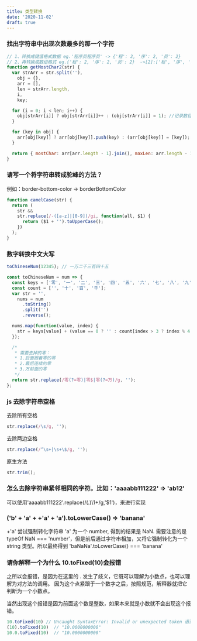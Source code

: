 ```yaml
---
title: 类型转换
date: '2020-11-02'
draft: true
---
```


### 找出字符串中出现次数最多的那一个字符

```js
// 1、转换成键值格式数据 eg.'程序员程序员' -> {'程': 2, '序': 2, '员': 2}
// 2、再转换成数组格式 eg.{'程': 2, '序': 2, '员': 2}  ->[2]:['程', '序', '员']。
function getMostChar2(str) {
  var strArr = str.split(''),
    obj = {},
    arr = [],
    len = strArr.length,
    i,
    key;

  for (i = 0; i < len; i++) {
    obj[strArr[i]] ? obj[strArr[i]]++ : (obj[strArr[i]] = 1); //记录数目
  }

  for (key in obj) {
    arr[obj[key]] ? arr[obj[key]].push(key) : (arr[obj[key]] = [key]); //取出
  }

  return { mostChar: arr[arr.length - 1].join(), maxLen: arr.length - 1 };
}
```

### 请写一个将字符串转成驼峰的方法？

例如：border-bottom-color -> borderBottomColor

```js
function camelCase(str) {
  return (
    str &&
    str.replace(/-([a-z]|[0-9])/gi, function(all, $1) {
      return ($1 + '').toUpperCase();
    })
  );
}
```

### 数字转换中文大写

```js
toChineseNum(12345); // 一万二千三百四十五

const toChineseNum = num => {
  const keys = ['零', '一', '二', '三', '四', '五', '六', '七', '八', '九'];
  const count = ['', '十', '百', '千'];
  var str = '',
    nums = num
      .toString()
      .split('')
      .reverse();

  nums.map(function(value, index) {
    str = keys[value] + (value == 0 ? '' : count[index > 3 ? index % 4 : index]) + (index == 4 ? '万' : '') + str;
  });

  /*
   * 需要去掉的零：
   * 1.后面跟着零的零
   * 2.最后连续的零
   * 3.万前面的零
   */
  return str.replace(/零(?=零)|零$|零(?=万)/g, '');
};
```

### js 去除字符串空格

去除所有空格

```js
str.replace(/\s/g, '');
```

去除两边空格

```js
str.replace(/^\s+|\s+\$/g, '');
```

原生方法

```js
str.trim();
```

### 怎么去除字符串紧邻相同的字符。比如：'aaaabb111222' => 'ab12'

可以使用'aaaabb111222'.replace(/(.)\1+/g,'\$1')，来进行实现

### ('b' + 'a' + +'a' + 'a').toLowerCase() => 'banana'

+'a' 尝试强制转化字符串 'a' 为一个 number, 得到的结果是 NaN. 需要注意的是 typeOf NaN === 'number'，但是前后通过字符串相加，又将它强制转化为一个 string 类型。所以最终得到 'baNaNa'.toLowerCase() === 'banana'

### 请你解释一个为什么 10.toFixed(10)会报错

之所以会报错，是因为在这里的 . 发生了歧义，它既可以理解为小数点，也可以理解为对方法的调用。
因为这个点紧跟于一个数字之后，按照规范，解释器就把它判断为一个小数点。

当然出现这个报错是因为前面这个数是整数，如果本来就是小数就不会出现这个报错。

```js
10.toFixed(10) // Uncaught SyntaxError: Invalid or unexpected token 语法错了。。
(10).toFixed(10)  // "10.0000000000"
10.0.toFixed(10)  // "10.0000000000"
```
